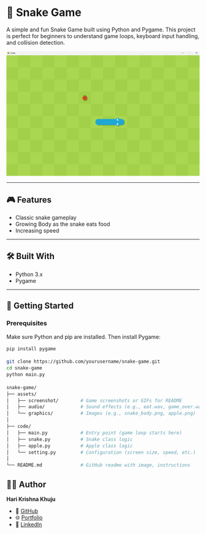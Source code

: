 # 🐍 Snake Game

A simple and fun Snake Game built using Python and Pygame. This project is perfect for beginners to understand game loops, keyboard input handling, and collision detection.

![Snake Game Screenshot](https://github.com/harikrishnakhuju/snake/blob/main/assets/snakeG1.png)

---

## 🎮 Features

- Classic snake gameplay
- Growing Body as the snake eats food
- Increasing speed

---

## 🛠️ Built With

- Python 3.x
- Pygame

---

## 🚀 Getting Started

### Prerequisites

Make sure Python and pip are installed. Then install Pygame:

```bash
pip install pygame

git clone https://github.com/yourusername/snake-game.git
cd snake-game
python main.py

snake-game/
├── assets/
│   ├── screenshot/        # Game screenshots or GIFs for README
│   ├── audio/             # Sound effects (e.g., eat.wav, game_over.wav)
│   └── graphics/          # Images (e.g., snake_body.png, apple.png)
│
├── code/
│   ├── main.py            # Entry point (game loop starts here)
│   ├── snake.py           # Snake class logic
│   ├── apple.py           # Apple class logic
│   └── setting.py         # Configuration (screen size, speed, etc.)
│
└── README.md              # GitHub readme with image, instructions
```

## 🙋‍♂️ Author

**Hari Krishna Khuju**

- 🔗 [GitHub](https://github.com/harikrishnakhuju)
- 🌐 [Portfolio](https://harikrishnakhuju.com.np/)
- 💼 [LinkedIn](https://www.linkedin.com/in/hari-krishna-khuju-a2965a310/)

